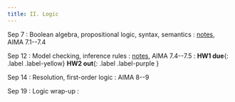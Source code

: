 ```yaml
---
title: II. Logic
---
```


Sep 7
: Boolean algebra, propositional logic, syntax, semantics
  : [notes](../assets/files/L06-logic.pdf), AIMA 7.1--7.4 

Sep 12
: Model checking, inference rules
  : [notes](../assets/files/L07-logic.pdf), AIMA 7.4--7.5
: **HW1 due**{: .label .label-yellow} **HW2 out**{: .label .label-purple }

Sep 14
: Resolution, first-order logic
  : AIMA 8--9

Sep 19
: Logic wrap-up
  : 

